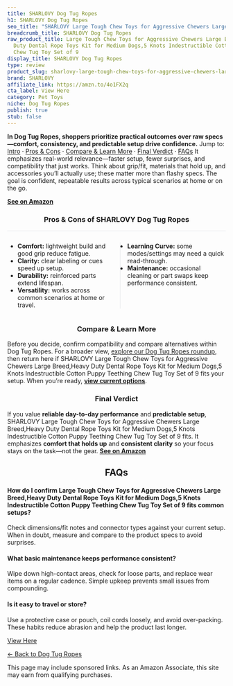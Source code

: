```yaml
---
title: SHARLOVY Dog Tug Ropes
h1: SHARLOVY Dog Tug Ropes
seo_title: "SHARLOVY Large Tough Chew Toys for Aggressive Chewers Large\u2026"
breadcrumb_title: SHARLOVY Dog Tug Ropes
raw_product_title: Large Tough Chew Toys for Aggressive Chewers Large Breed,Heavy
  Duty Dental Rope Toys Kit for Medium Dogs,5 Knots Indestructible Cotton Puppy Teething
  Chew Tug Toy Set of 9
display_title: SHARLOVY Dog Tug Ropes
type: review
product_slug: sharlovy-large-tough-chew-toys-for-aggressive-chewers-large-breed-heavy-637cb4ae
brand: SHARLOVY
affiliate_link: https://amzn.to/4o1FX2q
cta_label: View Here
category: Pet Toys
niche: Dog Tug Ropes
publish: true
stub: false
---
```


<div id="intro" class="full-width"><p><strong>In Dog Tug Ropes, shoppers prioritize practical outcomes over raw specs&mdash;comfort, consistency, and predictable setup drive confidence.</strong> Jump to: <a href="#intro">Intro</a> · <a href="#pros-cons">Pros &amp; Cons</a> · <a href="#compare-more">Compare &amp; Learn More</a> · <a href="#verdict">Final Verdict</a> · <a href="#faqs">FAQs</a> It emphasizes real-world relevance&mdash;faster setup, fewer surprises, and compatibility that just works. Think about grip/fit, materials that hold up, and accessories you’ll actually use; these matter more than flashy specs. The goal is confident, repeatable results across typical scenarios at home or on the go.</p><p><a href="https://amzn.to/4o1FX2q" rel="nofollow sponsored noopener" target="_blank"><strong>See on Amazon</strong></a></p></div>
<h3 id="pros-cons" style="text-align:center;">Pros &amp; Cons of SHARLOVY Dog Tug Ropes</h3>
<div class="pc-grid" style="display:grid;grid-template-columns:1fr 1fr;gap:16px;border-top:1px solid #e5e7eb;padding-top:12px;">
  <ul>
    <li><strong>Comfort:</strong> lightweight build and good grip reduce fatigue.</li>
    <li><strong>Clarity:</strong> clear labeling or cues speed up setup.</li>
    <li><strong>Durability:</strong> reinforced parts extend lifespan.</li>
    <li><strong>Versatility:</strong> works across common scenarios at home or travel.</li>
  </ul>
  <ul style="border-left:1px solid #e5e7eb;padding-left:16px;">
    <li><strong>Learning Curve:</strong> some modes/settings may need a quick read-through.</li>
    <li><strong>Maintenance:</strong> occasional cleaning or part swaps keep performance consistent.</li>
  </ul>
</div>


<h3 id="compare-more" style="text-align:center;">Compare &amp; Learn More</h3>
<p>Before you decide, confirm compatibility and compare alternatives within Dog Tug Ropes. For a broader view, <a href="#">explore our Dog Tug Ropes roundup</a>, then return here if SHARLOVY Large Tough Chew Toys for Aggressive Chewers Large Breed,Heavy Duty Dental Rope Toys Kit for Medium Dogs,5 Knots Indestructible Cotton Puppy Teething Chew Tug Toy Set of 9 fits your setup. When you’re ready, <a href="https://amzn.to/4o1FX2q" rel="nofollow sponsored noopener" target="_blank"><strong>view current options</strong></a>.</p>

<h3 id="verdict" style="text-align:center;">Final Verdict</h3>
<p>If you value <strong>reliable day-to-day performance</strong> and <strong>predictable setup</strong>, SHARLOVY Large Tough Chew Toys for Aggressive Chewers Large Breed,Heavy Duty Dental Rope Toys Kit for Medium Dogs,5 Knots Indestructible Cotton Puppy Teething Chew Tug Toy Set of 9 fits. It emphasizes <strong>comfort that holds up</strong> and <strong>consistent clarity</strong> so your focus stays on the task&mdash;not the gear. <a href="https://amzn.to/4o1FX2q" rel="nofollow sponsored noopener" target="_blank"><strong>See on Amazon</strong></a></p>

<h2 id="faqs" style="text-align:center;">FAQs</h2>
<h4><strong>How do I confirm Large Tough Chew Toys for Aggressive Chewers Large Breed,Heavy Duty Dental Rope Toys Kit for Medium Dogs,5 Knots Indestructible Cotton Puppy Teething Chew Tug Toy Set of 9 fits common setups?</strong></h4>
<p>Check dimensions/fit notes and connector types against your current setup. When in doubt, measure and compare to the product specs to avoid surprises.</p>
<h4><strong>What basic maintenance keeps performance consistent?</strong></h4>
<p>Wipe down high-contact areas, check for loose parts, and replace wear items on a regular cadence. Simple upkeep prevents small issues from compounding.</p>
<h4><strong>Is it easy to travel or store?</strong></h4>
<p>Use a protective case or pouch, coil cords loosely, and avoid over-packing. These habits reduce abrasion and help the product last longer.</p>

<p><a class="btn" href="https://amzn.to/4o1FX2q" target="_blank" rel="nofollow sponsored noopener">View Here</a></p>
<p><a href="/roundups/pet-toys/dog-tug-ropes/">← Back to Dog Tug Ropes</a></p>
<aside class="disclosure">This page may include sponsored links. As an Amazon Associate, this site may earn from qualifying purchases.</aside>
